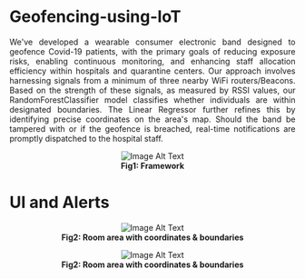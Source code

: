 # Geofencing-using-IoT
<p align="justify">
We've developed a wearable consumer electronic band designed to geofence Covid-19 patients, with the primary goals of reducing exposure risks, enabling continuous monitoring, and enhancing staff allocation efficiency within hospitals and quarantine centers. Our approach involves harnessing signals from a minimum of three nearby WiFi routers/Beacons. Based on the strength of these signals, as measured by RSSI values, our RandomForestClassifier model classifies whether individuals are within designated boundaries. The Linear Regressor further refines this by identifying precise coordinates on the area's map. Should the band be tampered with or if the geofence is breached, real-time notifications are promptly dispatched to the hospital staff.
</p>
<p align="center">
  <img src="https://github.com/arya18mak/Geofencing-using-IoT/assets/55435847/5b2b8a0f-f5ae-4bbf-a3af-40238a116c89" alt="Image Alt Text"><br>
  <b>Fig1: Framework</b>
</p>

# UI and Alerts
<p align="center">
  <img src="https://github.com/arya18mak/Geofencing-using-IoT/assets/55435847/968dbf43-14c2-4c72-ac5c-c4656de10df4" alt="Image Alt Text"><br>
  <b>Fig2: Room area with coordinates & boundaries</b>
</p>


<p align="center">
  <img src="https://github.com/arya18mak/Geofencing-using-IoT/assets/55435847/df18609f-1736-4577-a765-9525f112ebd6" alt="Image Alt Text"><br>
  <b>Fig2: Room area with coordinates & boundaries</b>
</p>

